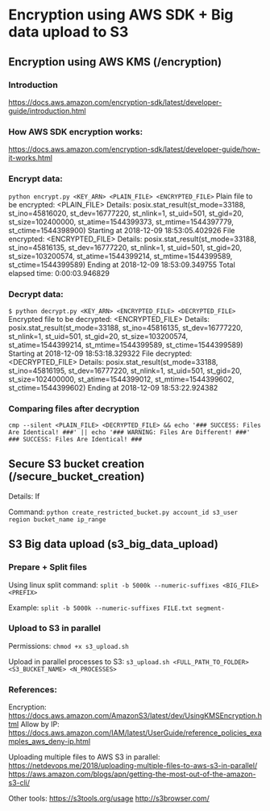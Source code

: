 # Encryption using AWS SDK + Big data upload to S3

## Encryption using AWS KMS (/encryption)

### Introduction
https://docs.aws.amazon.com/encryption-sdk/latest/developer-guide/introduction.html

### How AWS SDK encryption works:
https://docs.aws.amazon.com/encryption-sdk/latest/developer-guide/how-it-works.html

### Encrypt data:

`python encrypt.py <KEY_ARN> <PLAIN_FILE> <ENCRYPTED_FILE>`
Plain file to be encrypted: <PLAIN_FILE>
Details: posix.stat_result(st_mode=33188, st_ino=45816020, st_dev=16777220, st_nlink=1, st_uid=501, st_gid=20, st_size=102400000, st_atime=1544399373, st_mtime=1544397779, st_ctime=1544398900)
Starting at 2018-12-09 18:53:05.402926
File encrypted: <ENCRYPTED_FILE>
Details: posix.stat_result(st_mode=33188, st_ino=45816135, st_dev=16777220, st_nlink=1, st_uid=501, st_gid=20, st_size=103200574, st_atime=1544399214, st_mtime=1544399589, st_ctime=1544399589)
Ending at 2018-12-09 18:53:09.349755
Total elapsed time: 0:00:03.946829

### Decrypt data:

`$ python decrypt.py <KEY_ARN> <ENCRYPTED_FILE> <DECRYPTED_FILE>`
Encrypted file to be decrypted: <ENCRYPTED_FILE>
Details: posix.stat_result(st_mode=33188, st_ino=45816135, st_dev=16777220, st_nlink=1, st_uid=501, st_gid=20, st_size=103200574, st_atime=1544399214, st_mtime=1544399589, st_ctime=1544399589)
Starting at 2018-12-09 18:53:18.329322
File decrypted: <DECRYPTED_FILE>
Details: posix.stat_result(st_mode=33188, st_ino=45816195, st_dev=16777220, st_nlink=1, st_uid=501, st_gid=20, st_size=102400000, st_atime=1544399012, st_mtime=1544399602, st_ctime=1544399602)
Ending at 2018-12-09 18:53:22.924382

### Comparing files after decryption

```
cmp --silent <PLAIN_FILE> <DECRYPTED_FILE> && echo '### SUCCESS: Files Are Identical! ###' || echo '### WARNING: Files Are Different! ###'
### SUCCESS: Files Are Identical! ###
```

## Secure S3 bucket creation (/secure_bucket_creation)

Details:
If

Command:
`python create_restricted_bucket.py account_id s3_user region bucket_name ip_range`

## S3 Big data upload (s3_big_data_upload)

### Prepare + Split files

Using linux split command: `split -b 5000k --numeric-suffixes <BIG_FILE> <PREFIX>`

Example: `split -b 5000k --numeric-suffixes FILE.txt segment-`

### Upload to S3 in parallel

Permissions:
`chmod +x s3_upload.sh`

Upload in parallel processes to S3:
`s3_upload.sh <FULL_PATH_TO_FOLDER> <S3_BUCKET_NAME> <N_PROCESSES>`

### References:

Encryption: https://docs.aws.amazon.com/AmazonS3/latest/dev/UsingKMSEncryption.html
Allow by IP: https://docs.aws.amazon.com/IAM/latest/UserGuide/reference_policies_examples_aws_deny-ip.html

Uploading multiple files to AWS S3 in parallel:
https://netdevops.me/2018/uploading-multiple-files-to-aws-s3-in-parallel/
https://aws.amazon.com/blogs/apn/getting-the-most-out-of-the-amazon-s3-cli/

Other tools:
https://s3tools.org/usage
http://s3browser.com/
